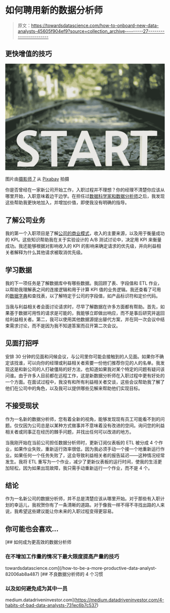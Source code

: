 # 如何聘用新的数据分析师

> 原文：<https://towardsdatascience.com/how-to-onboard-new-data-analysts-45605f904ef9?source=collection_archive---------27----------------------->

## 更快增值的技巧

![](img/f349ee868aa1ff95ac19ed8a55993703.png)

图片由[摄影师 7](https://pixabay.com/users/photogrammer7-236216/?utm_source=link-attribution&utm_medium=referral&utm_campaign=image&utm_content=2849929) 从 [Pixabay](https://pixabay.com/?utm_source=link-attribution&utm_medium=referral&utm_campaign=image&utm_content=2849929) 拍摄

你是否曾经在一家新公司开始工作，入职过程并不理想？你的经理不清楚你应该从哪里开始，入职意味着边干边学。在担任过[数据科学家和数据分析师](/my-experience-as-a-data-scientist-vs-a-data-analyst-91a41d1b4ab1)之后，我发现这些帮助我更快地加入，并增加价值，即使我没有明确的指导。

## 了解公司业务

我的第一个入职项目是了解[公司的商业模式](https://www.justbusiness.com/operations/what-is-a-business-model)，收入的主要来源，以及用于衡量成功的 KPI。这些知识帮助我在关于实验设计的 A/B 测试讨论中，决定用 KPI 来衡量成功。我还能够根据对影响收入的 KPI 的影响来确定请求的优先级，并向利益相关者解释为什么其他请求被取消优先级。

## 学习数据

我的下一项任务是了解数据库中有哪些数据。我回顾了表、字段值和 ETL 作业，以帮助我理解表之间的连接逻辑和用于计算 KPI 值的业务逻辑。我还查看了可用的[数据字典](https://www.bridging-the-gap.com/data-dictionary/)和查找表，以了解特定于公司的字段值，如产品标识符和定价代码。

当我与利益相关者会面讨论请求时，尽早了解数据在许多方面都有帮助。首先，如果基于数据可用性的请求是可能的，我能够立即做出响应，而不是事后研究并返回给利益相关者。第二，我可以使用其他数据源提出替代方案，并在同一次会议中结束需求讨论，而不是因为我不知道答案而召开第二次会议。

## 见面打招呼

安排 30 分钟的见面和问候会议，与公司里你可能会接触到的人见面。如果你不确定该找谁，可以向你的经理或利益相关者索要一份他们推荐你见的人的名单。我发现这是和新公司的人打破僵局的好方法，也知道如果我对某个特定的问题有疑问该问谁。由于许多人目前都在远程工作，这是新数据分析师在入职过程中更有好处的一个方面。在面试过程中，我没有和所有利益相关者交谈，这些会议帮助我了解了他们在公司中的角色，以及我可以提供哪些见解来帮助他们实现目标。

## **不接受现状**

作为一名新的数据分析师，您有着全新的视角，能够发现现有员工可能看不到的问题。仅仅因为公司总是以某种方式做事并不意味着没有改进的空间。询问您的利益相关者或同事正在经历的棘手问题，并找出任何可以改进的地方。

当我刚开始在当前公司担任数据分析师时，更新订阅仪表板的 ETL 被分成 4 个作业，如果作业失败，重新运行效率很低，因为我必须手动一个接一个地重新运行作业。如果任何一个任务失败了，这会导致利益相关者的报告延迟——这种情况经常发生。我将 ETL 重写为一个作业，减少了更新仪表板的运行时间，使我的生活更加轻松，因为如果出现故障，我只需手动重新运行一个作业，而不是 4 个。

## 结论

作为一名新公司的数据分析师，并不总是清楚应该从哪里开始。对于那些有入职计划的幸运儿，我祝贺你有了一条清晰的道路。对于像我一样不得不寻找出路的人来说，我希望这些建议能让你未来的入职过程变得更容易。

## 你可能也会喜欢…

[](/how-to-be-a-more-productive-data-analyst-82006ab8a487) [## 如何成为更高效的数据分析师

### 在不增加工作量的情况下最大限度提高产量的技巧

towardsdatascience.com](/how-to-be-a-more-productive-data-analyst-82006ab8a487) [](https://medium.datadriveninvestor.com/4-habits-of-bad-data-analysts-731ec6b7c537) [## 不良数据分析师的 4 个习惯

### 以及如何避免成为其中一员

medium.datadriveninvestor.com](https://medium.datadriveninvestor.com/4-habits-of-bad-data-analysts-731ec6b7c537)